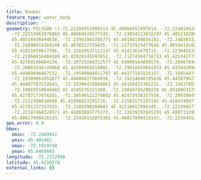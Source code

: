 ```yaml
---
title: Bowker
feature_type: water_body
description: ''
geometry: POLYGON ((-72.22304552980313 45.40666452497619, -72.22441882081903 45.40612218983453,
  -72.22553461976865 45.40660426577335, -72.23034113832247 45.40521828636101, -72.23780840821902
  45.40316938494038, -72.23901003785771 45.40148199856182, -72.2403833288727 45.40208464233982,
  -72.24098414369249 45.4038322729435, -72.23737925477644 45.4059414102969, -72.23291605897705
  45.41021970417786, -72.22819537111137 45.4141361679715, -72.22304552980313 45.41648591588491,
  -72.21866816469189 45.42028145597652, -72.21274584718753 45.42534177922558, -72.20999926515665
  45.42769106084134, -72.20725268312577 45.43040164890574, -72.2040769476523 45.43323256857517,
  -72.20081538149068 45.43509969319481, -72.19918459841033 45.4359428905165, -72.19755381532907
  45.44009846467532, -72.19540804811797 45.44377197826157, -72.19454974123282 45.44521722951654,
  -72.19309061952877 45.44606027564916, -72.19214648195636 45.445879623967, -72.19197482057915
  45.44407307532643, -72.19300478884061 45.44166425381231, -72.1943780798556 45.43787015136928,
  -72.19669550844482 45.4345576311208, -72.19849795290239 45.4316063129296, -72.20210284181753
  45.42787177076201, -72.20596522279892 45.42473938357556, -72.20939845033686 45.42178755197032,
  -72.2122308630568 45.41998023195716, -72.21583575197195 45.41847408775226, -72.217294873676
  45.41781137157433, -72.2188398260682 45.41510017894345, -72.22150057741094 45.41184657596089,
  -72.22347468324571 45.41003893775373, -72.22639292665291 45.40871329963284, -72.22493380494976
  45.40817098416143, -72.22416132875365 45.40817098416143, -72.22304552980313 45.40666452497619))
geo_error: 0.0
bbox:
  xmin: -72.2409841
  ymin: 45.401482
  xmax: -72.1919748
  ymax: 45.4460603
longitude: -72.2152998
latitude: 45.4210278
external_links: {}
---
```

